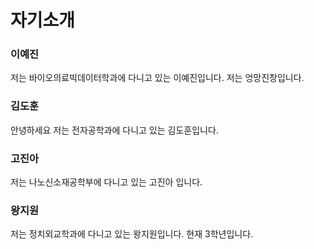 # 자기소개

### 이예진

저는 바이오의료빅데이터학과에 다니고 있는 이예진입니다.
저는 엉망진창입니다.

### 김도훈

안녕하세요 저는 전자공학과에 다니고 있는 김도훈입니다.

### 고진아

저는 나노신소재공학부에 다니고 있는 고진아 입니다.

### 왕지원

저는 정치외교학과에 다니고 있는 왕지원입니다. 
현재 3학년입니다.


